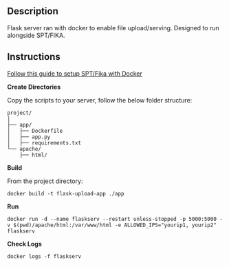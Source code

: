 ## Description
Flask server ran with docker to enable file upload/serving. Designed to run alongside SPT/FIKA.

## Instructions

[Follow this guide to setup SPT/Fika with Docker](https://gist.github.com/OnniSaarni/a3f840cef63335212ae085a3c6c10d5c)

**Create Directories**

Copy the scripts to your server, follow the below folder structure:

```
project/
│
├── app/
│   ├── Dockerfile
│   ├── app.py
│   ├── requirements.txt
└── apache/
    ├── html/
```

**Build**

From the project directory:

```
docker build -t flask-upload-app ./app
```

**Run**

```
docker run -d --name flaskserv --restart unless-stopped -p 5000:5000 -v $(pwd)/apache/html:/var/www/html -e ALLOWED_IPS="yourip1, yourip2" flaskserv
```

**Check Logs**

```
docker logs -f flaskserv
```
